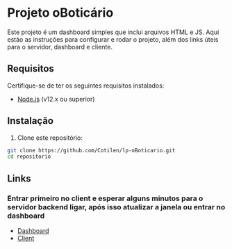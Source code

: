 # Projeto oBoticário

Este projeto é um dashboard simples que inclui arquivos HTML e JS. Aqui estão as instruções para configurar e rodar o projeto, além dos links úteis para o servidor, dashboard e cliente.

## Requisitos

Certifique-se de ter os seguintes requisitos instalados:

- [Node.js](https://nodejs.org/) (v12.x ou superior)

## Instalação

1. Clone este repositório:

```sh
git clone https://github.com/Cotilen/lp-oBoticario.git
cd repositorio
````


## Links
### Entrar primeiro no client e esperar alguns minutos para o servidor backend ligar, após isso atualizar a janela ou entrar no dashboard

- [Dashboard](https://dashboti.netlify.app)
- [Client](https://cotilen.github.io/lp-oBoticario/client/pages/)